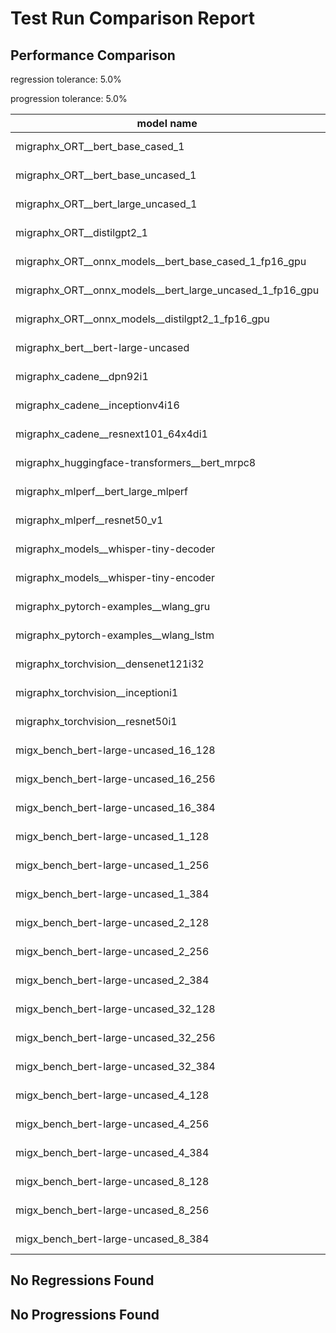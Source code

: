 # Test Run Comparison Report

## Performance Comparison

regression tolerance: 5.0%

progression tolerance: 5.0%

|model name|exit_status|analysis|old_time_ms|new_time_ms|change_ms|percent_change|
|---|---|---|---|---|---|---|
|migraphx_ORT__bert_base_cased_1|PASS|within tol|117.2449|118.509|1.264|1.08%|
|migraphx_ORT__bert_base_uncased_1|PASS|within tol|121.744|116.7271|-5.0169|-4.12%|
|migraphx_ORT__bert_large_uncased_1|PASS|within tol|521.2172|523.4958|2.2786|0.44%|
|migraphx_ORT__distilgpt2_1|PASS|within tol|69.1914|68.7579|-0.4336|-0.63%|
|migraphx_ORT__onnx_models__bert_base_cased_1_fp16_gpu|Numerics|within tol|62.8082|63.7176|0.9094|1.45%|
|migraphx_ORT__onnx_models__bert_large_uncased_1_fp16_gpu|Numerics|within tol|327.3533|331.714|4.3607|1.33%|
|migraphx_ORT__onnx_models__distilgpt2_1_fp16_gpu|Numerics|within tol|34.3015|35.4703|1.1688|3.41%|
|migraphx_bert__bert-large-uncased|PASS|within tol|19.3646|19.5364|0.1718|0.89%|
|migraphx_cadene__dpn92i1|PASS|within tol|5.1403|5.052|-0.0883|-1.72%|
|migraphx_cadene__inceptionv4i16|PASS|within tol|29.524|29.3024|-0.2217|-0.75%|
|migraphx_cadene__resnext101_64x4di1|PASS|within tol|6.0913|6.3234|0.2321|3.81%|
|migraphx_huggingface-transformers__bert_mrpc8|PASS|within tol|7.1724|7.0222|-0.1502|-2.09%|
|migraphx_mlperf__bert_large_mlperf|Numerics|within tol|27.4873|26.8791|-0.6082|-2.21%|
|migraphx_mlperf__resnet50_v1|PASS|within tol|4.787|4.8858|0.0988|2.06%|
|migraphx_models__whisper-tiny-decoder|PASS|within tol|40.0734|40.02|-0.0534|-0.13%|
|migraphx_models__whisper-tiny-encoder|Numerics|within tol|46.5686|46.7611|0.1925|0.41%|
|migraphx_pytorch-examples__wlang_gru|PASS|within tol|19.5977|19.3678|-0.2298|-1.17%|
|migraphx_pytorch-examples__wlang_lstm|PASS|within tol|8.8417|9.1377|0.2961|3.35%|
|migraphx_torchvision__densenet121i32|PASS|within tol|17.8763|17.8358|-0.0405|-0.23%|
|migraphx_torchvision__inceptioni1|PASS|within tol|4.9036|4.854|-0.0497|-1.01%|
|migraphx_torchvision__resnet50i1|PASS|within tol|3.1997|3.1597|-0.0401|-1.25%|
|migx_bench_bert-large-uncased_16_128|PASS|within tol|27.0147|27.6045|0.5898|2.18%|
|migx_bench_bert-large-uncased_16_256|PASS|within tol|38.0808|39.6169|1.5361|4.03%|
|migx_bench_bert-large-uncased_16_384|PASS|within tol|58.0715|59.8041|1.7326|2.98%|
|migx_bench_bert-large-uncased_1_128|PASS|within tol|12.1768|12.1061|-0.0708|-0.58%|
|migx_bench_bert-large-uncased_1_256|PASS|within tol|12.6671|12.5129|-0.1542|-1.22%|
|migx_bench_bert-large-uncased_1_384|PASS|within tol|19.4005|19.5486|0.148|0.76%|
|migx_bench_bert-large-uncased_2_128|PASS|within tol|12.8105|12.5314|-0.2791|-2.18%|
|migx_bench_bert-large-uncased_2_256|PASS|within tol|19.5883|19.4651|-0.1232|-0.63%|
|migx_bench_bert-large-uncased_2_384|PASS|within tol|20.3184|20.6336|0.3152|1.55%|
|migx_bench_bert-large-uncased_32_128|PASS|within tol|36.7232|38.0864|1.3632|3.71%|
|migx_bench_bert-large-uncased_32_256|PASS|within tol|77.1613|79.913|2.7517|3.57%|
|migx_bench_bert-large-uncased_32_384|PASS|within tol|118.3362|120.2724|1.9362|1.64%|
|migx_bench_bert-large-uncased_4_128|PASS|within tol|19.6439|19.5519|-0.092|-0.47%|
|migx_bench_bert-large-uncased_4_256|PASS|within tol|20.8453|20.9942|0.1489|0.71%|
|migx_bench_bert-large-uncased_4_384|PASS|within tol|24.1636|24.6771|0.5135|2.13%|
|migx_bench_bert-large-uncased_8_128|PASS|within tol|20.8497|21.2771|0.4274|2.05%|
|migx_bench_bert-large-uncased_8_256|PASS|within tol|27.4282|28.2766|0.8483|3.09%|
|migx_bench_bert-large-uncased_8_384|PASS|within tol|34.7818|35.6931|0.9113|2.62%|

## No Regressions Found

## No Progressions Found

